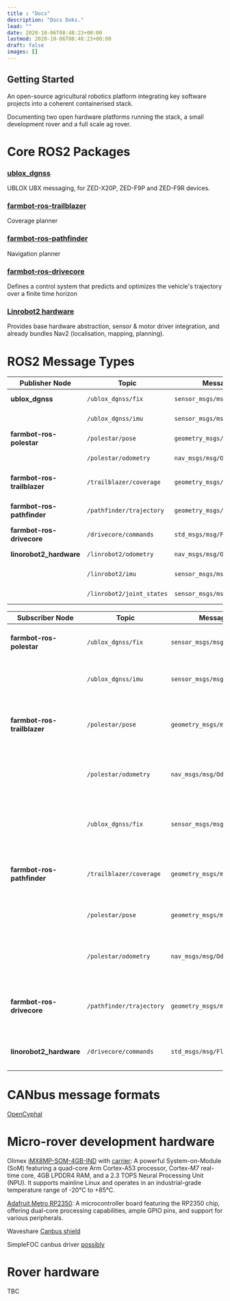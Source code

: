 ```yaml
---
title : "Docs"
description: "Docs Doks."
lead: ""
date: 2020-10-06T08:48:23+00:00
lastmod: 2020-10-06T08:48:23+00:00
draft: false
images: []
---
```


## Getting Started
An open-source agricultural robotics platform integrating key software projects into a coherent containerised stack.

Documenting two open hardware platforms running the stack, a small development rover and a full scale ag rover.

# Core ROS2 Packages

### [ublox_dgnss](https://github.com/aussierobots/ublox_dgnss)
UBLOX UBX messaging, for ZED-X20P, ZED-F9P and ZED-F9R devices. 

### [farmbot-ros-trailblazer](https://github.com/Agroecology-Lab/farmbot_planner)
Coverage planner

### [farmbot-ros-pathfinder](https://github.com/farmbot-ros/pathfinder/tree/develop/src)
Navigation planner

### [farmbot-ros-drivecore](https://github.com/Agroecology-Lab/farmbot_controller)
Defines a control system that predicts and optimizes the vehicle's trajectory over a finite time horizon

### [Linrobot2 hardware](https://github.com/rosmo-robot/linorobot2_hardware/tree/master)
Provides base hardware abstraction, sensor & motor driver integration, and already bundles Nav2 (localisation, mapping, planning).


#  ROS2 Message Types

| Publisher Node              | Topic                     | Message Type                     | Description                            |
| --------------------------- | ------------------------- | -------------------------------- | -------------------------------------- |
| **ublox\_dgnss**            | `/ublox_dgnss/fix`        | `sensor_msgs/msg/NavSatFix`      | GNSS position data.                    |
|                             | `/ublox_dgnss/imu`        | `sensor_msgs/msg/Imu`            | IMU orientation and acceleration.      |
| **farmbot-ros-polestar**    | `/polestar/pose`          | `geometry_msgs/msg/PoseStamped`  | Refined robot pose estimate.           |
|                             | `/polestar/odometry`      | `nav_msgs/msg/Odometry`          | Fused odometry (GNSS + IMU).           |
| **farmbot-ros-trailblazer** | `/trailblazer/coverage`   | `geometry_msgs/msg/PoseArray`    | Coverage path waypoints for the field. |
| **farmbot-ros-pathfinder**  | `/pathfinder/trajectory`  | `geometry_msgs/msg/PoseArray`    | Planned trajectory to follow.          |
| **farmbot-ros-drivecore**   | `/drivecore/commands`     | `std_msgs/msg/Float64MultiArray` | Low-level motor commands.              |
| **linorobot2\_hardware**    | `/linrobot2/odometry`     | `nav_msgs/msg/Odometry`          | Odometry from wheels/encoders.         |
|                             | `/linrobot2/imu`          | `sensor_msgs/msg/Imu`            | IMU data from onboard sensors.         |
|                             | `/linrobot2/joint_states` | `sensor_msgs/msg/JointState`     | Joint positions / wheel angles.        |


| Subscriber Node             | Topic                    | Message Type                     | Purpose                                                       |
| --------------------------- | ------------------------ | -------------------------------- | ------------------------------------------------------------- |
| **farmbot-ros-polestar**    | `/ublox_dgnss/fix`       | `sensor_msgs/msg/NavSatFix`      | Uses GNSS data for pose estimation.                           |
|                             | `/ublox_dgnss/imu`       | `sensor_msgs/msg/Imu`            | Optional: fuses IMU data with GNSS.                           |
| **farmbot-ros-trailblazer** | `/polestar/pose`         | `geometry_msgs/msg/PoseStamped`  | Uses current pose to generate coverage paths.                 |
|                             | `/polestar/odometry`     | `nav_msgs/msg/Odometry`          | Optional: alternative to pose if using odometry.              |
|                             | `/ublox_dgnss/fix`       | `sensor_msgs/msg/NavSatFix`      | Optional: if Polestar is skipped, reads raw GNSS directly.    |
| **farmbot-ros-pathfinder**  | `/trailblazer/coverage`  | `geometry_msgs/msg/PoseArray`    | Receives coverage waypoints from planner.                     |
|                             | `/polestar/pose`         | `geometry_msgs/msg/PoseStamped`  | Uses pose for trajectory execution.                           |
|                             | `/polestar/odometry`     | `nav_msgs/msg/Odometry`          | Optional: improves trajectory following accuracy.             |
| **farmbot-ros-drivecore**   | `/pathfinder/trajectory` | `geometry_msgs/msg/PoseArray`    | Receives planned trajectories to convert into motor commands. |
| **linorobot2\_hardware**    | `/drivecore/commands`    | `std_msgs/msg/Float64MultiArray` | Executes low-level motor commands.                            |


# CANbus message formats

[OpenCyphal](https://opencyphal.org/)

# Micro-rover development hardware

Olimex [iMX8MP-SOM-4GB-IND](https://www.olimex.com/Products/SOM/NXP-iMX8/iMX8MP-SOM-4GB-IND/open-source-hardware) with [carrier](https://www.olimex.com/Products/SOM/NXP-iMX8/iMX8MP-SOM-EVB-IND/open-source-hardware): A powerful System-on-Module (SoM) featuring a quad-core Arm Cortex-A53 processor, Cortex-M7 real-time core, 4GB LPDDR4 RAM, and a 2.3 TOPS Neural Processing Unit (NPU). It supports mainline Linux and operates in an industrial-grade temperature range of -20°C to +85°C.

[Adafruit Metro RP2350](https://www.adafruit.com/product/6003): A microcontroller board featuring the RP2350 chip, offering dual-core processing capabilities, ample GPIO pins, and support for various peripherals.

Waveshare [Canbus shield](https://wiki.seeedstudio.com/CAN-BUS_Shield_V2.0/)

SimpleFOC canbus driver [possibly](https://cormack.xyz/L433motordriver/)

# Rover hardware

TBC

